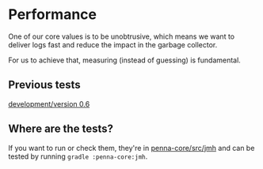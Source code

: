 # Performance

One of our core values is to be unobtrusive, which means we want to deliver logs fast and reduce the impact in the garbage
collector.

For us to achieve that, measuring (instead of guessing) is fundamental.

## Previous tests

[development/version 0.6](ca142e8a9d9dbdf13b89db4f2de001aaedb1c3f6.md)

## Where are the tests?

If you want to run or check them, they're in [penna-core/src/jmh](../penna-core/src/jmh/) and can be tested by
running `gradle :penna-core:jmh`.